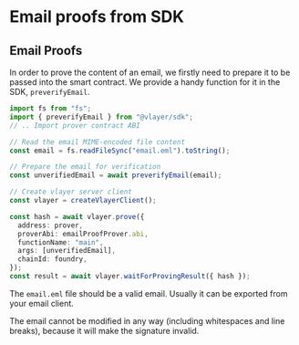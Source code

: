 # Email proofs from SDK
## Email Proofs

In order to prove the content of an email, we firstly need to prepare it to be passed into the smart contract. 
We provide a handy function for it in the SDK, `preverifyEmail`. 

```ts
import fs from "fs";
import { preverifyEmail } from "@vlayer/sdk";
// .. Import prover contract ABI

// Read the email MIME-encoded file content
const email = fs.readFileSync("email.eml").toString();

// Prepare the email for verification
const unverifiedEmail = await preverifyEmail(email);

// Create vlayer server client
const vlayer = createVlayerClient();

const hash = await vlayer.prove({
  address: prover,
  proverAbi: emailProofProver.abi,
  functionName: "main",
  args: [unverifiedEmail],
  chainId: foundry,
});
const result = await vlayer.waitForProvingResult({ hash });
```

The `email.eml` file should be a valid email. Usually it can be exported from your email client.

<div class="warning">
The email cannot be modified in any way (including whitespaces and line breaks), 
because it will make the signature invalid.
</div>


